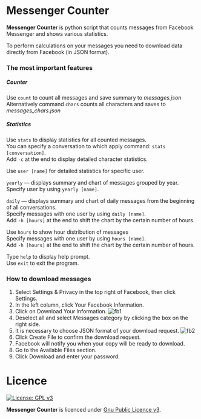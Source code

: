 # Messenger Counter
**Messenger Counter** is python script that counts messages from Facebook Messenger and shows various statistics.

To perform calculations on your messages you need to download data directly from Facebook (in JSON format).

### The most important features
##### Counter
Use `count` to count all messages and save summary to *messages.json*\
Alternatively command `chars` counts all characters and saves to *messages_chars.json*

##### Statistics
Use `stats` to display statistics for all counted messages.\
You can specify a conversation to which apply command: `stats [conversation]`.\
Add `-c` at the end to  display detailed character statistics.

Use `user [name]` for detailed statistics for specific user.

`yearly` &mdash; displays summary and chart of messages grouped by year.\
Specify user by using `yearly [name]`.

`daily` &mdash; displays summary and chart of daily messages from the beginning of all conversations.\
Specify messages with one user by using `daily [name]`.\
Add `-h [hours]` at the end to shift the chart by the certain number of hours.

Use `hours` to show hour distribution of messages\
Specify messages with one user by using `hours [name]`.\
Add `-h [hours]` at the end to shift the chart by the certain number of hours.

Type `help` to display help prompt.\
Use `exit` to exit the program.

### How to download messages
1. Select Settings & Privacy in the top right of Facebook, then click Settings.
1. In the left column, click Your Facebook Information.
1. Click on Download Your Information.
![fb1](https://user-images.githubusercontent.com/17026216/99185953-4e075300-274d-11eb-99f1-eb475a465652.png)
1. Deselect all and select Messages category by clicking the box on the right side.
1. It is necessary to choose JSON format of your download request.
![fb2](https://user-images.githubusercontent.com/17026216/99186010-b2c2ad80-274d-11eb-8684-4077192373f0.png)
1. Click Create File to confirm the download request.
1. Facebook will notify you when your copy will be ready to download.
1. Go to the Available Files section.
1. Click Download and enter your password.

# Licence
[![License: GPL v3](https://img.shields.io/badge/License-GPLv3-blue.svg)](https://www.gnu.org/licenses/gpl-3.0)

**Messenger Counter** is licenced under [Gnu Public Licence v3](https://www.gnu.org/licenses/gpl-3.0).

